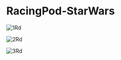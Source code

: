# RacingPod-StarWars

![1Rd](https://github.com/user-attachments/assets/2955f5a1-a100-46b9-8a5c-bb8813e9eec6)

![2Rd](https://github.com/user-attachments/assets/b938f509-b55b-41c0-a2ee-f3a8c7c52c07)

![3Rd](https://github.com/user-attachments/assets/c5229ce7-e7c1-4db3-ad22-b92031e3d98a)
